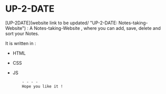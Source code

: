 # UP-2-DATE

[UP-2DATE](website link to be updated/ "UP-2-DATE: Notes-taking-Website") : A Notes-taking-Website , where you can add, save, delete and sort your Notes. 

 It is written in :

*   HTML
*   CSS
*   JS
                                
            - - - - 
            Hope you like it !

